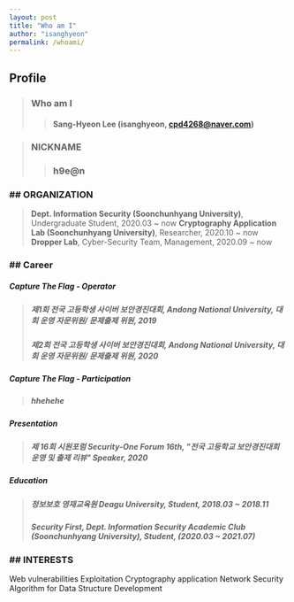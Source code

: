 ```yaml
---
layout: post
title: "Who am I"
author: "isanghyeon"
permalink: /whoami/
---
```


## Profile
> ### Who am I 
>> #### Sang-Hyeon Lee (isanghyeon, cpd4268@naver.com)

> ### NICKNAME 
>> ### h9e@n

### ## ORGANIZATION
> **Dept. Information Security (Soonchunhyang University)**, Undergraduate Student, 2020.03 ~ now
> **Cryptography Application Lab (Soonchunhyang University)**, Researcher, 2020.10 ~ now
> **Dropper Lab**, Cyber-Security Team, Management, 2020.09 ~ now

### ## Career
##### **Capture The Flag - Operator**
> ##### 제1회 전국 고등학생 사이버 보안경진대회, Andong National University, 대회 운영 자문위원/ 문제출제 위원, 2019
> ##### 제2회 전국 고등학생 사이버 보안경진대회, Andong National University, 대회 운영 자문위원/ 문제출제 위원, 2020

##### **Capture The Flag - Participation**
> ##### hhehehe

##### **Presentation**
> ##### 제 16회 시원포럼 Security-One Forum 16th, "전국 고등학교 보안경진대회 운영 및 출제 리뷰" Speaker, 2020

##### **Education**
> ##### 정보보호 영재교육원 Deagu University, Student, 2018.03 ~ 2018.11
> ##### Security First, Dept. Information Security Academic Club (Soonchunhyang University), Student, (2020.03 ~ 2021.07)

### ## INTERESTS
Web vulnerabilities Exploitation
Cryptography application
Network Security
Algorithm for Data Structure Development
